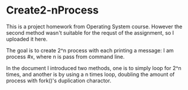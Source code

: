 # Create2-nProcess

This is a project homework from Operating System course. However the second method wasn't suitable for the requst of the assignment, so I uploaded it here.

The goal is to create 2^n process with each printing a message: I am process #x, where n is pass from command line.

In the document I introduced two methods, one is to simply loop for 2^n times, and another is by using a n times loop, doubling the amount of process with fork()'s duplication charactor.
